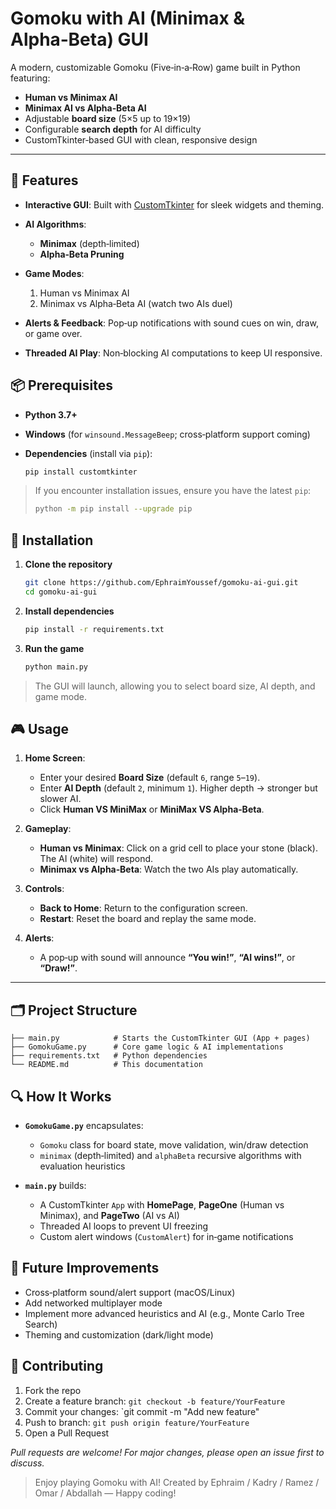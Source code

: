 # Gomoku with AI (Minimax & Alpha‑Beta) GUI

A modern, customizable Gomoku (Five‑in‑a‑Row) game built in Python featuring:

* **Human vs Minimax AI**
* **Minimax AI vs Alpha‑Beta AI**
* Adjustable **board size** (5×5 up to 19×19)
* Configurable **search depth** for AI difficulty
* CustomTkinter‑based GUI with clean, responsive design

---

## 🔧 Features

* **Interactive GUI**: Built with [CustomTkinter](https://github.com/TomSchimansky/CustomTkinter) for sleek widgets and theming.
* **AI Algorithms**:

  * **Minimax** (depth‑limited)
  * **Alpha‑Beta Pruning**
* **Game Modes**:

  1. Human vs Minimax AI
  2. Minimax vs Alpha‑Beta AI (watch two AIs duel)
* **Alerts & Feedback**: Pop‑up notifications with sound cues on win, draw, or game over.
* **Threaded AI Play**: Non‑blocking AI computations to keep UI responsive.

## 📦 Prerequisites

* **Python 3.7+**
* **Windows** (for `winsound.MessageBeep`; cross‑platform support coming)
* **Dependencies** (install via `pip`):

  ```bash
  pip install customtkinter
  ```

> If you encounter installation issues, ensure you have the latest `pip`:
>
> ```bash
> python -m pip install --upgrade pip
> ```

## 🚀 Installation

1. **Clone the repository**

   ```bash
   git clone https://github.com/EphraimYoussef/gomoku‑ai‑gui.git
   cd gomoku‑ai‑gui
   ```

2. **Install dependencies**

   ```bash
   pip install -r requirements.txt
   ```

3. **Run the game**

   ```bash
   python main.py
   ```

> The GUI will launch, allowing you to select board size, AI depth, and game mode.

## 🎮 Usage

1. **Home Screen**:

   * Enter your desired **Board Size** (default `6`, range `5`–`19`).
   * Enter **AI Depth** (default `2`, minimum `1`). Higher depth → stronger but slower AI.
   * Click **Human VS MiniMax** or **MiniMax VS Alpha‑Beta**.

2. **Gameplay**:

   * **Human vs Minimax**: Click on a grid cell to place your stone (black). The AI (white) will respond.
   * **Minimax vs Alpha‑Beta**: Watch the two AIs play automatically.

3. **Controls**:

   * **Back to Home**: Return to the configuration screen.
   * **Restart**: Reset the board and replay the same mode.

4. **Alerts**:

   * A pop‑up with sound will announce **“You win!”**, **“AI wins!”**, or **“Draw!”**.

---

## 🗂️ Project Structure

```text
├── main.py            # Starts the CustomTkinter GUI (App + pages)
├── GomokuGame.py      # Core game logic & AI implementations
├── requirements.txt   # Python dependencies
└── README.md          # This documentation
```

## 🔍 How It Works

* **`GomokuGame.py`** encapsulates:

  * `Gomoku` class for board state, move validation, win/draw detection
  * `minimax` (depth‑limited) and `alphaBeta` recursive algorithms with evaluation heuristics
* **`main.py`** builds:

  * A CustomTkinter `App` with **HomePage**, **PageOne** (Human vs Minimax), and **PageTwo** (AI vs AI)
  * Threaded AI loops to prevent UI freezing
  * Custom alert windows (`CustomAlert`) for in‑game notifications

## 🎯 Future Improvements

* Cross‑platform sound/alert support (macOS/Linux)
* Add networked multiplayer mode
* Implement more advanced heuristics and AI (e.g., Monte Carlo Tree Search)
* Theming and customization (dark/light mode)

## 🤝 Contributing

1. Fork the repo
2. Create a feature branch: `git checkout -b feature/YourFeature`
3. Commit your changes: \`git commit -m "Add new feature"
4. Push to branch: `git push origin feature/YourFeature`
5. Open a Pull Request

*Pull requests are welcome! For major changes, please open an issue first to discuss.*



> Enjoy playing Gomoku with AI!
> Created by Ephraim / Kadry / Ramez / Omar / Abdallah
— Happy coding!
